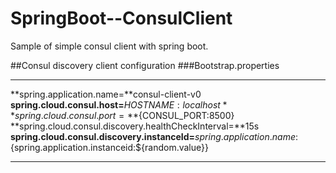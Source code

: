 # SpringBoot--ConsulClient
Sample of simple consul client with spring boot.

##Consul discovery client configuration
###Bootstrap.properties
* * *

**spring.application.name=**consul-client-v0
**spring.cloud.consul.host=**${HOSTNAME:localhost}
**spring.cloud.consul.port=**${CONSUL_PORT:8500}
**spring.cloud.consul.discovery.healthCheckInterval=**15s
**spring.cloud.consul.discovery.instanceId=**${spring.application.name}:${spring.application.instanceid:${random.value}}

* * *


